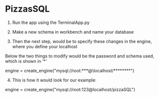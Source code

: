 # PizzasSQL

1. Run the app using the TerminalApp.py

2. Make a new schema in workbench and name your database

3. Then the next step, would be to specify these changes in the engine, where you define your localhost

Below the two things to modify would be the password and schema used, which is shown in '*'

engine = create_engine("mysql://root:\*\*\*@\localhost/\*\*\*\*\*\*\*\*")

4. This is how it would look for our example:

engine = create_engine("mysql://root:123@localhost/pizzaSQL")
